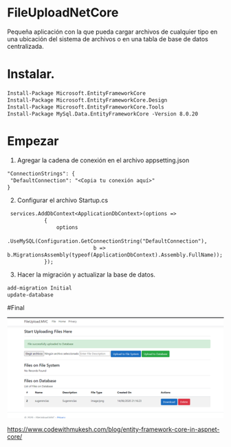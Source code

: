 # FileUploadNetCore
 Pequeña aplicación con la que pueda cargar archivos de cualquier tipo en una ubicación del sistema de archivos o en una tabla de base de datos centralizada.

# Instalar.
 ```
Install-Package Microsoft.EntityFrameworkCore
Install-Package Microsoft.EntityFrameworkCore.Design
Install-Package Microsoft.EntityFrameworkCore.Tools
Install-Package MySql.Data.EntityFrameworkCore -Version 8.0.20

 ```
 
 # Empezar
 
 1. Agregar la cadena de conexión en el archivo appsetting.json
 ```
 "ConnectionStrings": {
  "DefaultConnection": "<Copia tu conexión aquí>"
}
```

2. Configurar el archivo Startup.cs
```
 services.AddDbContext<ApplicationDbContext>(options =>
            {
                options
                .UseMySQL(Configuration.GetConnectionString("DefaultConnection"),
                            b => b.MigrationsAssembly(typeof(ApplicationDbContext).Assembly.FullName));
            });
```

3. Hacer la migración y actualizar la base de datos.
```
add-migration Initial
update-database
```


#Final

![projects_dependencies](Resources/Capture.png)

https://www.codewithmukesh.com/blog/entity-framework-core-in-aspnet-core/

